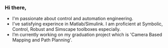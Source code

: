 ### Hi there, 

- I'm passionate about control and automation engineering.
- I've satisfying experince in Matlab/Simulink. I am proficient at Symbolic, Control, Robust and Simscape toolboxes especially.
- I’m currently working on my graduation project which is 'Camera Based Mapping and Path Planning'.


